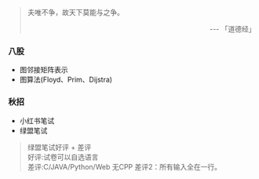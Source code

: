 > 夫唯不争，故天下莫能与之争。
> 
>  <p style="text-align:right">  ---  「道德经」</p>
### 八股

- 图邻接矩阵表示
- 图算法(Floyd、Prim、Dijstra)

### 秋招

- 小红书笔试
- 绿盟笔试

> 绿盟笔试好评 + 差评<br>好评:试卷可以自选语言<br>差评:C/JAVA/Python/Web 无CPP
> 差评2：所有输入全在一行。
